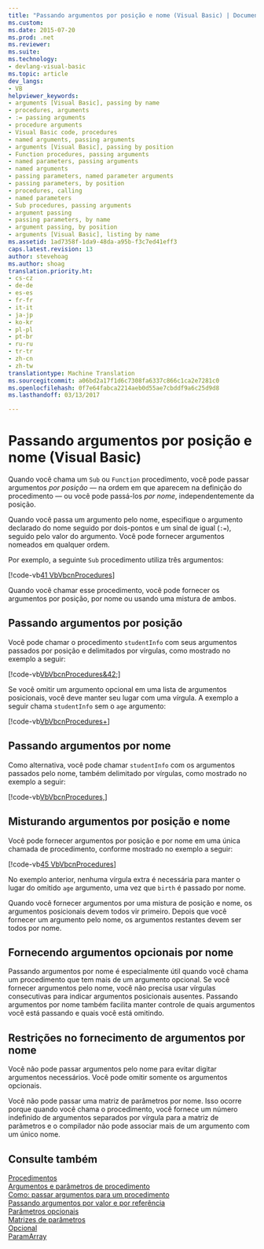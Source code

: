 ```yaml
---
title: "Passando argumentos por posição e nome (Visual Basic) | Documentos do Microsoft"
ms.custom: 
ms.date: 2015-07-20
ms.prod: .net
ms.reviewer: 
ms.suite: 
ms.technology:
- devlang-visual-basic
ms.topic: article
dev_langs:
- VB
helpviewer_keywords:
- arguments [Visual Basic], passing by name
- procedures, arguments
- := passing arguments
- procedure arguments
- Visual Basic code, procedures
- named arguments, passing arguments
- arguments [Visual Basic], passing by position
- Function procedures, passing arguments
- named parameters, passing arguments
- named arguments
- passing parameters, named parameter arguments
- passing parameters, by position
- procedures, calling
- named parameters
- Sub procedures, passing arguments
- argument passing
- passing parameters, by name
- argument passing, by position
- arguments [Visual Basic], listing by name
ms.assetid: 1ad7358f-1da9-48da-a95b-f3c7ed41eff3
caps.latest.revision: 13
author: stevehoag
ms.author: shoag
translation.priority.ht:
- cs-cz
- de-de
- es-es
- fr-fr
- it-it
- ja-jp
- ko-kr
- pl-pl
- pt-br
- ru-ru
- tr-tr
- zh-cn
- zh-tw
translationtype: Machine Translation
ms.sourcegitcommit: a06bd2a17f1d6c7308fa6337c866c1ca2e7281c0
ms.openlocfilehash: 0f7e64fabca2214aeb0d55ae7cbddf9a6c25d9d8
ms.lasthandoff: 03/13/2017

---
```

# <a name="passing-arguments-by-position-and-by-name-visual-basic"></a>Passando argumentos por posição e nome (Visual Basic)
Quando você chama um `Sub` ou `Function` procedimento, você pode passar argumentos *por posição* — na ordem em que aparecem na definição do procedimento — ou você pode passá-los *por nome*, independentemente da posição.  
  
 Quando você passa um argumento pelo nome, especifique o argumento declarado do nome seguido por dois-pontos e um sinal de igual (`:=`), seguido pelo valor do argumento. Você pode fornecer argumentos nomeados em qualquer ordem.  
  
 Por exemplo, a seguinte `Sub` procedimento utiliza três argumentos:  
  
 [!code-vb[41 VbVbcnProcedures](./codesnippet/VisualBasic/passing-arguments-by-position-and-by-name_1.vb)]  
  
 Quando você chamar esse procedimento, você pode fornecer os argumentos por posição, por nome ou usando uma mistura de ambos.  
  
## <a name="passing-arguments-by-position"></a>Passando argumentos por posição  
 Você pode chamar o procedimento `studentInfo` com seus argumentos passados por posição e delimitados por vírgulas, como mostrado no exemplo a seguir:  
  
 [!code-vb[VbVbcnProcedures&42;](./codesnippet/VisualBasic/passing-arguments-by-position-and-by-name_2.vb)]  
  
 Se você omitir um argumento opcional em uma lista de argumentos posicionais, você deve manter seu lugar com uma vírgula. A exemplo a seguir chama `studentInfo` sem o `age` argumento:  
  
 [!code-vb[VbVbcnProcedures&#43;](./codesnippet/VisualBasic/passing-arguments-by-position-and-by-name_3.vb)]  
  
## <a name="passing-arguments-by-name"></a>Passando argumentos por nome  
 Como alternativa, você pode chamar `studentInfo` com os argumentos passados pelo nome, também delimitado por vírgulas, como mostrado no exemplo a seguir:  
  
 [!code-vb[VbVbcnProcedures&#44;](./codesnippet/VisualBasic/passing-arguments-by-position-and-by-name_4.vb)]  
  
## <a name="mixing-arguments-by-position-and-by-name"></a>Misturando argumentos por posição e nome  
 Você pode fornecer argumentos por posição e por nome em uma única chamada de procedimento, conforme mostrado no exemplo a seguir:  
  
 [!code-vb[45 VbVbcnProcedures](./codesnippet/VisualBasic/passing-arguments-by-position-and-by-name_5.vb)]  
  
 No exemplo anterior, nenhuma vírgula extra é necessária para manter o lugar do omitido `age` argumento, uma vez que `birth` é passado por nome.  
  
 Quando você fornecer argumentos por uma mistura de posição e nome, os argumentos posicionais devem todos vir primeiro. Depois que você fornecer um argumento pelo nome, os argumentos restantes devem ser todos por nome.  
  
## <a name="supplying-optional-arguments-by-name"></a>Fornecendo argumentos opcionais por nome  
 Passando argumentos por nome é especialmente útil quando você chama um procedimento que tem mais de um argumento opcional. Se você fornecer argumentos pelo nome, você não precisa usar vírgulas consecutivas para indicar argumentos posicionais ausentes. Passando argumentos por nome também facilita manter controle de quais argumentos você está passando e quais você está omitindo.  
  
## <a name="restrictions-on-supplying-arguments-by-name"></a>Restrições no fornecimento de argumentos por nome  
 Você não pode passar argumentos pelo nome para evitar digitar argumentos necessários. Você pode omitir somente os argumentos opcionais.  
  
 Você não pode passar uma matriz de parâmetros por nome. Isso ocorre porque quando você chama o procedimento, você fornece um número indefinido de argumentos separados por vírgula para a matriz de parâmetros e o compilador não pode associar mais de um argumento com um único nome.  
  
## <a name="see-also"></a>Consulte também  
 [Procedimentos](./index.md)   
 [Argumentos e parâmetros de procedimento](./procedure-parameters-and-arguments.md)   
 [Como: passar argumentos para um procedimento](./how-to-pass-arguments-to-a-procedure.md)   
 [Passando argumentos por valor e por referência](./passing-arguments-by-value-and-by-reference.md)   
 [Parâmetros opcionais](./optional-parameters.md)   
 [Matrizes de parâmetros](./parameter-arrays.md)   
 [Opcional](../../../../visual-basic/language-reference/modifiers/optional.md)   
 [ParamArray](../../../../visual-basic/language-reference/modifiers/paramarray.md)
